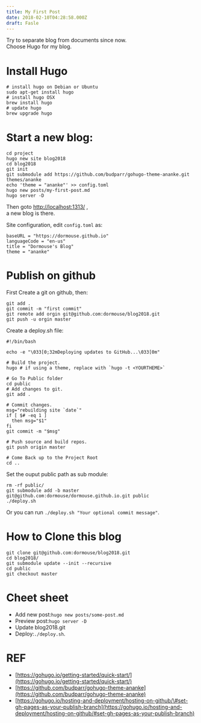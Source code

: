```yaml
---
title: My First Post
date: 2018-02-10T04:28:58.000Z
draft: Fasle
---
```


Try to separate blog from documents since now.  
Choose Hugo for my blog.

# Install Hugo

```
# install hugo on Debian or Ubuntu
sudo apt-get install hugo
# install hugo OSX
brew install hugo
# update hugo
brew upgrade hugo
```

# Start a new blog:

```
cd project
hugo new site blog2018
cd blog2018
git init
git submodule add https://github.com/budparr/gohugo-theme-ananke.git themes/ananke
echo 'theme = "ananke"' >> config.toml
hugo new posts/my-first-post.md
hugo server -D
```

Then goto [http://localhost:1313/](http://localhost:1313/) ,  
a new blog is there.

Site configuration, edit `config.toml` as:

```
baseURL = "https://dormouse.github.io"
languageCode = "en-us"
title = "Dormouse's Blog"
theme = "ananke"
```

# Publish on github

First Create a git on github, then:

```
git add .
git commit -m "first commit"
git remote add orgin git@github.com:dormouse/blog2018.git
git push -u orgin master
```

Create a deploy.sh file:

    #!/bin/bash

    echo -e "\033[0;32mDeploying updates to GitHub...\033[0m"

    # Build the project.
    hugo # if using a theme, replace with `hugo -t <YOURTHEME>`

    # Go To Public folder
    cd public
    # Add changes to git.
    git add .

    # Commit changes.
    msg="rebuilding site `date`"
    if [ $# -eq 1 ]
      then msg="$1"
    fi
    git commit -m "$msg"

    # Push source and build repos.
    git push origin master

    # Come Back up to the Project Root
    cd ..

Set the ouput public path as sub module:

```
rm -rf public/
git submodule add -b master git@github.com:dormouse/dormouse.github.io.git public
./deploy.sh
```

Or you can run `./deploy.sh "Your optional commit message"`.

# How to Clone this blog

```
git clone git@github.com:dormouse/blog2018.git
cd blog2018/
git submodule update --init --recursive
cd public
git checkout master
```

# Cheet sheet

* Add new post:`hugo new posts/some-post.md`
* Preview post:`hugo server -D`
* Update blog2018.git
* Deploy:`./deploy.sh`.

# REF

* [https://gohugo.io/getting-started/quick-start/](https://gohugo.io/getting-started/quick-start/)
* [https://github.com/budparr/gohugo-theme-ananke](https://github.com/budparr/gohugo-theme-ananke)
* [https://gohugo.io/hosting-and-deployment/hosting-on-github/\#set-gh-pages-as-your-publish-branch](https://gohugo.io/hosting-and-deployment/hosting-on-github/#set-gh-pages-as-your-publish-branch)



